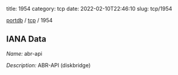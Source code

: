 title: 1954
category: tcp
date: 2022-02-10T22:46:10
slug: tcp/1954

[portdb](/) / [tcp](/category/tcp.html) / 1954


## IANA Data

_Name:_ abr-api

_Description:_ ABR-API (diskbridge)

